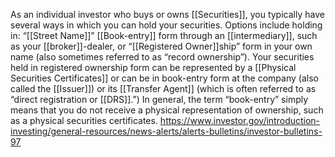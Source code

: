 As an individual investor who buys or owns [[Securities]], you typically have several ways in which you can hold your securities. Options include holding in: “[[Street Name]]” [[Book-entry]] form through an [[intermediary]], such as your [[broker]]-dealer, or “[[Registered Owner]]ship” form in your own name (also sometimes referred to as “record ownership”). Your securities held in registered ownership form can be represented by a [[Physical Securities Certificates]] or can be in book-entry form at the company (also called the [[Issuer]]) or its [[Transfer Agent]] (which is often referred to as “direct registration or [[DRS]].”) In general, the term “book-entry” simply means that you do not receive a physical representation of ownership, such as a physical securities certificates.
https://www.investor.gov/introduction-investing/general-resources/news-alerts/alerts-bulletins/investor-bulletins-97